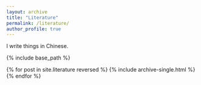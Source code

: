 ```yaml
---
layout: archive
title: "Literature"
permalink: /literature/
author_profile: true
---
```


I write things in Chinese.

{% include base_path %}

{% for post in site.literature reversed %}
  {% include archive-single.html %}
{% endfor %}

